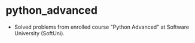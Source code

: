 # python_advanced

- Solved problems from enrolled course "Python Advanced" at Software University (SoftUni).
